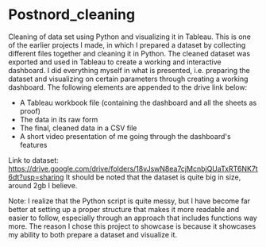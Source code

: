 # Postnord_cleaning
Cleaning of data set using Python and visualizing it in Tableau.
This is one of the earlier projects I made, in which I prepared a dataset by collecting different files together and cleaning it in Python. The cleaned dataset was exported and used in Tableau to create a working and interactive dashboard. I did everything myself in what is presented, i.e. preparing the dataset and visualizing on certain parameters through creating a working dashboard. The following elements are appended to the drive link below:
- A Tableau workbook file (containing the dashboard and all the sheets as proof)
- The data in its raw form
- The final, cleaned data in a CSV file
- A short video presentation of me going through the dashboard's features

Link to dataset: https://drive.google.com/drive/folders/18vJswN8ea7cjMcnbjQUaTxRT6NK7t6dt?usp=sharing
It should be noted that the dataset is quite big in size, around 2gb I believe.

Note: I realize that the Python script is quite messy, but I have become far better at setting up a proper structure that makes it more readable and easier to follow, especially through an approach that includes functions way more. The reason I chose this project to showcase is because it showcases my ability to both prepare a dataset and visualize it.

